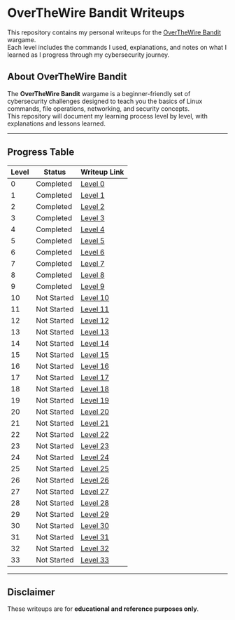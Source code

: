 # OverTheWire Bandit Writeups

This repository contains my personal writeups for the [OverTheWire Bandit](https://overthewire.org/wargames/bandit/) wargame.  
Each level includes the commands I used, explanations, and notes on what I learned as I progress through my cybersecurity journey.

## About OverTheWire Bandit
The **OverTheWire Bandit** wargame is a beginner-friendly set of cybersecurity challenges designed to teach you the basics of Linux commands, file operations, networking, and security concepts.  
This repository will document my learning process level by level, with explanations and lessons learned.

---

## Progress Table
| Level | Status         | Writeup Link                        |
|-------|----------------|-------------------------------------|
| 0     | Completed      | [Level 0](./Level-00/Level-00.md)    |
| 1     | Completed    | [Level 1](./Level-01/Level-01.md)    |
| 2     | Completed     | [Level 2](./Level-02/Level-02.md)    |
| 3     | Completed     | [Level 3](./Level-03/Level-03.md)    |
| 4     | Completed    | [Level 4](./Level-04/Level-04.md)    |
| 5     | Completed    | [Level 5](./Level-05/Level-05.md)    |
| 6     | Completed    | [Level 6](./Level-06/Level-06.md)    |
| 7     | Completed    | [Level 7](./Level-07/Level-07.md)    |
| 8     | Completed     | [Level 8](./Level-08/Level-08.md)    |
| 9     | Completed    | [Level 9](./Level-09/Level-09.md)    |
| 10    | Not Started     | [Level 10](./Level-10/Level-10.md)   |
| 11    | Not Started     | [Level 11](./Level-11/Level-11.md)   |
| 12    | Not Started     | [Level 12](./Level-12/Level-12.md)   |
| 13    | Not Started     | [Level 13](./Level-13/Level-13.md)   |
| 14    | Not Started     | [Level 14](./Level-14/Level-14.md)   |
| 15    | Not Started     | [Level 15](./Level-15/Level-15.md)   |
| 16    | Not Started     | [Level 16](./Level-16/Level-16.md)   |
| 17    | Not Started     | [Level 17](./Level-17/Level-17.md)   |
| 18    | Not Started     | [Level 18](./Level-18/Level-18.md)   |
| 19    | Not Started     | [Level 19](./Level-19/Level-19.md)   |
| 20    | Not Started     | [Level 20](./Level-20/Level-20.md)   |
| 21    | Not Started     | [Level 21](./Level-21/Level-21.md)   |
| 22    | Not Started     | [Level 22](./Level-22/Level-22.md)   |
| 23    | Not Started     | [Level 23](./Level-23/Level-23.md)   |
| 24    | Not Started     | [Level 24](./Level-24/Level-24.md)   |
| 25    | Not Started     | [Level 25](./Level-25/Level-25.md)   |
| 26    | Not Started     | [Level 26](./Level-26/Level-26.md)   |
| 27    | Not Started     | [Level 27](./Level-27/Level-27.md)   |
| 28    | Not Started     | [Level 28](./Level-28/Level-28.md)   |
| 29    | Not Started     | [Level 29](./Level-29/Level-29.md)   |
| 30    | Not Started     | [Level 30](./Level-30/Level-30.md)   |
| 31    | Not Started     | [Level 31](./Level-31/Level-31.md)   |
| 32    | Not Started     | [Level 32](./Level-32/Level-32.md)   |
| 33    | Not Started     | [Level 33](./Level-33/Level-33.md)   |

---

## Disclaimer
These writeups are for **educational and reference purposes only**.  
